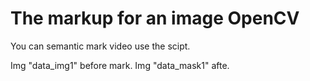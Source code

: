 # The markup for an image OpenCV

You can semantic mark video use the scipt.

Img "data_img1" before mark. Img "data_mask1" afte.
